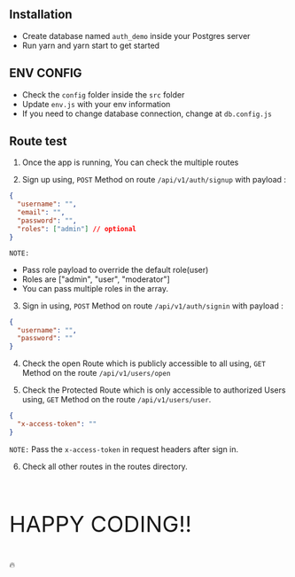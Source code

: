 ## Installation

- Create database named `auth_demo` inside your Postgres server
- Run yarn and yarn start to get started

## ENV CONFIG

- Check the `config` folder inside the `src` folder
- Update `env.js` with your env information
- If you need to change database connection, change at `db.config.js`

## Route test

1.  Once the app is running, You can check the multiple routes

2.  Sign up using, `POST` Method on route `/api/v1/auth/signup` with payload :

```json
{
  "username": "",
  "email": "",
  "password": "",
  "roles": ["admin"] // optional
}
```

`NOTE:`

- Pass role payload to override the default role(user)
- Roles are ["admin", "user", "moderator"]
- You can pass multiple roles in the array.

3. Sign in using, `POST` Method on route `/api/v1/auth/signin` with payload :

```json
{
  "username": "",
  "password": ""
}
```

4. Check the open Route which is publicly accessible to all using, `GET` Method on the route `/api/v1/users/open`

5. Check the Protected Route which is only accessible to authorized Users using, `GET` Method on the route `/api/v1/users/user`.

```json
{
  "x-access-token": ""
}
```

`NOTE:` Pass the `x-access-token` in request headers after sign in.

6. Check all other routes in the routes directory.

<br> <p style="font-size: 40px">HAPPY CODING!!</p>

:fire:
